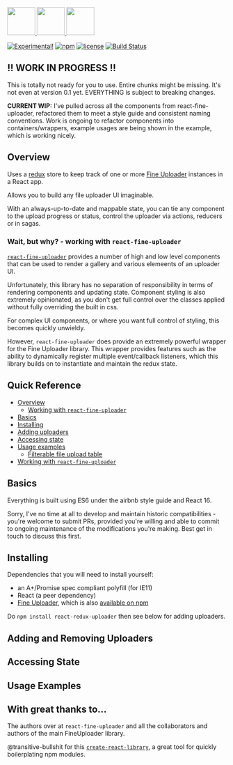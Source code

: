 <a href="http://fineuploader.com">
   <img src="https://cdn.worldvectorlogo.com/logos/react.svg" height="64">
   <img src="https://blobscdn.gitbook.com/v0/b/gitbook-28427.appspot.com/o/spaces%2F-L5K1I1WsuQMZ8ecEuWg%2Favatar.png?generation=1518623866348435&alt=media" height="64">
   <img src="https://encrypted-tbn0.gstatic.com/images?q=tbn:ANd9GcQ6Wc1n4yD3zD7zmXE6NaZDwUXwV8JMPcoMrc8FcbqceY0glqgkDg" height="64">
</a>

[![Experimental!](https://img.shields.io/badge/wildly-experimental_%F0%9F%94%AC-ff69b4.svg)]()
[![npm](https://img.shields.io/npm/v/react-redux-uploader.svg)](https://www.npmjs.com/package/react-redux-uploader)
[![license](https://img.shields.io/badge/license-MIT-brightgreen.svg)](LICENSE)
[![Build Status](https://travis-ci.com/thclark/react-redux-uploader.svg?branch=master)](https://travis-ci.com/thclark/react-redux-uploader)

## !! WORK IN PROGRESS !!

This is totally not ready for you to use. Entire chunks might be missing. It's not even at version 0.1 yet. EVERYTHING is subject to breaking changes.

**CURRENT WIP:** I've pulled across all the components from react-fine-uploader, refactored them to meet a style guide and consistent naming conventions. Work is ongoing to refactor components into containers/wrappers, example usages are being shown in the example, which is working nicely.

## Overview

Uses a [redux]() store to keep track of one or more [Fine Uploader](http://fineuploader.com) instances in a React app.

Allows you to build any file uploader UI imaginable.

With an always-up-to-date and mappable state, you can tie any component to the upload progress or status, control the uploader via actions, reducers or in sagas.

### Wait, but why? - working with `react-fine-uploader`

[`react-fine-uploader`](https://github.com/FineUploader/react-fine-uploader) provides a number of high and low level components that can be used to render a gallery and various elemeents of an uploader UI.

Unfortunately, this library has no separation of responsibility in terms of rendering components and updating state. Component styling is also extremely opinionated, as you don't get full control over the classes applied without fully overriding the built in css.

For complex UI components, or where you want full control of styling, this becomes quickly unwieldy.

However, `react-fine-uploader` does provide an extremely powerful wrapper for the Fine Uploader library. This wrapper provides features such as the ability to dynamically register multiple event/callback listeners, which this library builds on to instantiate and maintain the redux state.

## Quick Reference
- [Overview](#overview)
   - [Working with `react-fine-uploader`](#wait-but-why-working-with-react-fine-uploader)
- [Basics](#basics)
- [Installing](#installing)
- [Adding uploaders](#adding-uploaders)
- [Accessing state](#accessing-state)
- [Usage examples](#usage-examples)
   - [Filterable file upload table](#filterable-file-upload-table)
- [Working with `react-fine-uploader`](#working-with-react-fine-uploader)

## Basics

Everything is built using ES6 under the airbnb style guide and React 16.

Sorry, I've no time at all to develop and maintain historic compatibilities - you're welcome to submit PRs, provided you're willing and able to commit to ongoing maintenance of the modifications you're making. Best get in touch to discuss this first.

## Installing

Dependencies that you will need to install yourself:
- an A+/Promise spec compliant polyfill (for IE11)
- React (a peer dependency)
- [Fine Uploader](https://github.com/FineUploader/fine-uploader), which is also [available on npm](https://www.npmjs.com/package/fine-uploader)

Do `npm install react-redux-uploader` then see below for adding uploaders.

## Adding and Removing Uploaders

## Accessing State

## Usage Examples

## With great thanks to...

The authors over at `react-fine-uploader` and all the collaborators and authors of the main FineUploader library.

@transitive-bullshit for this [`create-react-library`](https://github.com/transitive-bullshit/create-react-library), a great tool for quickly boilerplating npm modules.


